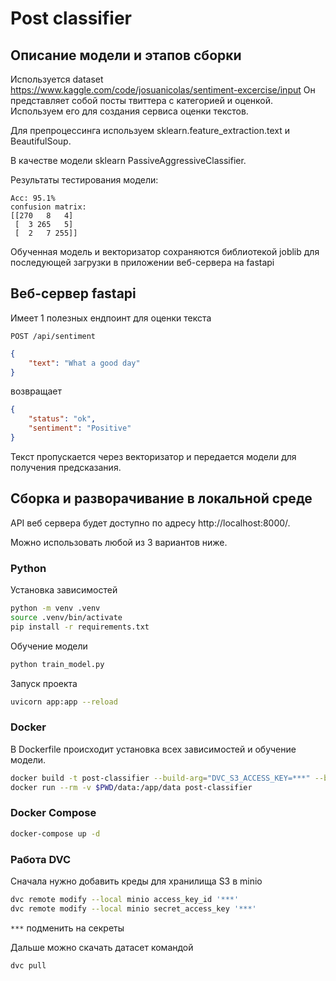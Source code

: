 # Post classifier

## Описание модели и этапов сборки

Используется dataset https://www.kaggle.com/code/josuanicolas/sentiment-excercise/input
Он представляет собой посты твиттера с категорией и оценкой.
Используем его для создания сервиса оценки текстов.

Для препроцессинга используем sklearn.feature_extraction.text и BeautifulSoup.

В качестве модели sklearn PassiveAggressiveClassifier.

Результаты тестирования модели:
```
Acc: 95.1%
confusion matrix:
[[270   8   4]
 [  3 265   5]
 [  2   7 255]]
```

Обученная модель и векторизатор сохраняются библиотекой joblib для последующей загрузки
в приложении веб-сервера на fastapi

## Веб-сервер fastapi

Имеет 1 полезных ендпоинт для оценки текста
```http
POST /api/sentiment
```
```json
{
    "text": "What a good day"
}
```
возвращает
```json
{
    "status": "ok",
    "sentiment": "Positive"
}
```

Текст пропускается через векторизатор и передается модели для получения предсказания.

## Сборка и разворачивание в локальной среде

API веб сервера будет доступно по адресу http://localhost:8000/.

Можно использовать любой из 3 вариантов ниже.

### Python

Установка зависимостей
```sh
python -m venv .venv
source .venv/bin/activate
pip install -r requirements.txt
```

Обучение модели
```sh
python train_model.py
```

Запуск проекта
```sh
uvicorn app:app --reload
```

### Docker

В Dockerfile происходит установка всех зависимостей и обучение модели.

```sh
docker build -t post-classifier --build-arg="DVC_S3_ACCESS_KEY=***" --build-arg="DVC_S3_SECRET_KEY=***" .
docker run --rm -v $PWD/data:/app/data post-classifier
```

### Docker Compose

```sh
docker-compose up -d
```

### Работа DVC

Сначала нужно добавить креды для хранилища S3 в minio
```sh
dvc remote modify --local minio access_key_id '***'
dvc remote modify --local minio secret_access_key '***'
```

`***` подменить на секреты

Дальше можно скачать датасет командой
```sh
dvc pull
```